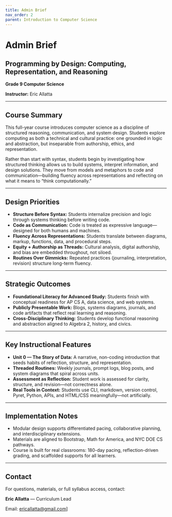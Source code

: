 ```yaml
---
title: Admin Brief
nav_order: 2
parent: Introduction to Computer Science
---
```


# Admin Brief

## Programming by Design: Computing, Representation, and Reasoning

**Grade 9 Computer Science**

**Instructor:** Eric Allatta

---

## Course Summary

This full-year course introduces computer science as a discipline of structured reasoning, communication, and system design. Students explore computing as both a technical and cultural practice: one grounded in logic and abstraction, but inseparable from authorship, ethics, and representation.

Rather than start with syntax, students begin by investigating how structured thinking allows us to build systems, interpret information, and design solutions. They move from models and metaphors to code and communication—building fluency across representations and reflecting on what it means to “think computationally.”

---

## Design Priorities

* **Structure Before Syntax:** Students internalize precision and logic through systems thinking before writing code.
* **Code as Communication:** Code is treated as expressive language—designed for both humans and machines.
* **Fluency Across Representations:** Students translate between diagrams, markup, functions, data, and procedural steps.
* **Equity + Authorship as Threads:** Cultural analysis, digital authorship, and bias are embedded throughout, not siloed.
* **Routines Over Gimmicks:** Repeated practices (journaling, interpretation, revision) structure long-term fluency.

---

## Strategic Outcomes

* **Foundational Literacy for Advanced Study:** Students finish with conceptual readiness for AP CS A, data science, and web systems.
* **Publicly Presentable Work:** Blogs, systems diagrams, journals, and code artifacts that reflect real learning and reasoning.
* **Cross-Disciplinary Thinking:** Students develop functional reasoning and abstraction aligned to Algebra 2, history, and civics.

---

## Key Instructional Features

* **Unit 0 — The Story of Data:** A narrative, non-coding introduction that seeds habits of reflection, structure, and representation.
* **Threaded Routines:** Weekly journals, prompt logs, blog posts, and system diagrams that spiral across units.
* **Assessment as Reflection:** Student work is assessed for clarity, structure, and revision—not correctness alone.
* **Real Tools in Context:** Students use CLI, markdown, version control, Pyret, Python, APIs, and HTML/CSS meaningfully—not artificially.

---

## Implementation Notes

* Modular design supports differentiated pacing, collaborative planning, and interdisciplinary extensions.
* Materials are aligned to Bootstrap, Math for America, and NYC DOE CS pathways.
* Course is built for real classrooms: 180-day pacing, reflection-driven grading, and scaffolded supports for all learners.

---

## Contact

For questions, materials, or full syllabus access, contact:

**Eric Allatta** — Curriculum Lead

Email: [ericallatta@gmail.com](mailto:ericallatta@gmail.com)]
